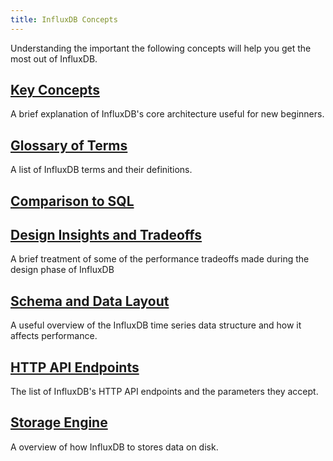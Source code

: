 ```yaml
---
title: InfluxDB Concepts
---
```


Understanding the important the following concepts will help you get the most out of InfluxDB.

## [Key Concepts](/influxdb/v0.13/concepts/key_concepts/)

A brief explanation of InfluxDB's core architecture useful for new beginners.

## [Glossary of Terms](/influxdb/v0.13/concepts/glossary/)

A list of InfluxDB terms and their definitions.

## [Comparison to SQL](/influxdb/v0.13/concepts/crosswalk/)

## [Design Insights and Tradeoffs](/influxdb/v0.13/concepts/insights_tradeoffs/)

A brief treatment of some of the performance tradeoffs made during the design phase of InfluxDB

## [Schema and Data Layout](/influxdb/v0.13/concepts/schema_and_data_layout/)

A useful overview of the InfluxDB time series data structure and how it affects performance.

## [HTTP API Endpoints](/influxdb/v0.13/concepts/api/)

The list of InfluxDB's HTTP API endpoints and the parameters they accept.

## [Storage Engine](/influxdb/v0.13/concepts/storage_engine/)

A overview of how InfluxDB to stores data on disk.
